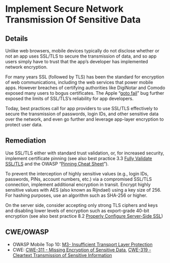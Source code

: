 # Implement Secure Network Transmission Of Sensitive Data

## Details 

Unlike web browsers, mobile devices typically do not disclose whether or not an app uses SSL/TLS to secure the transmission of data, and so app users simply have to trust that the app’s developer has implemented network encryption.

For many years SSL (followed by TLS) has been the standard for encryption of web communications, including the web services that power mobile apps. However breaches of certifying authorities like DigiNotar and Comodo exposed many users to bogus certificates. The Apple “[goto fail](https://avandeursen.com/2014/02/22/gotofail-security/)” bug further exposed the limits of SSL/TLS’s reliability for app developers.

Today, best practices call for app providers to use SSL/TLS effectively to secure the transmission of passwords, login IDs, and other sensitive data over the network, and even go further and leverage app-layer encryption to protect user data.

## Remediation

Use SSL/TLS either with standard trust validation, or, for increased security, implement  certificate pinning (see also best practice 3.3 [Fully Validate SSL/TLS](fully-validate-ssl-tls.md) and the OWASP “[Pinning Cheat Sheet](https://www.owasp.org/index.php/Pinning_Cheat_Sheet)”).

To prevent the interception of highly sensitive values (e.g., login IDs, passwords, PINs, account numbers, etc.) via a compromised SSL/TLS connection, implement additional encryption in transit. Encrypt highly sensitive values with AES (also known as Rijndael) using a key size of 256. For hashing purposes, use an algorithm such as SHA-256 or higher.

On the server side, consider accepting only strong TLS ciphers and keys and disabling lower levels of encryption such as export-grade 40-bit encryption (see also best practice 8.2 [Properly Configure Server-Side SSL](../servers/server-side-ssl-configuration)) 

## CWE/OWASP 

 * OWASP Mobile Top 10: [M3- Insufficient Transport Layer Protection](https://www.owasp.org/index.php/Mobile_Top_10_2014-M3)
 * CWE: [CWE-311 - Missing Encryption of Sensitive Data](http://cwe.mitre.org/data/definitions/311.html), [CWE-319 - Cleartext Transmission of Sensitive Information](http://cwe.mitre.org/data/definitions/319.html)
